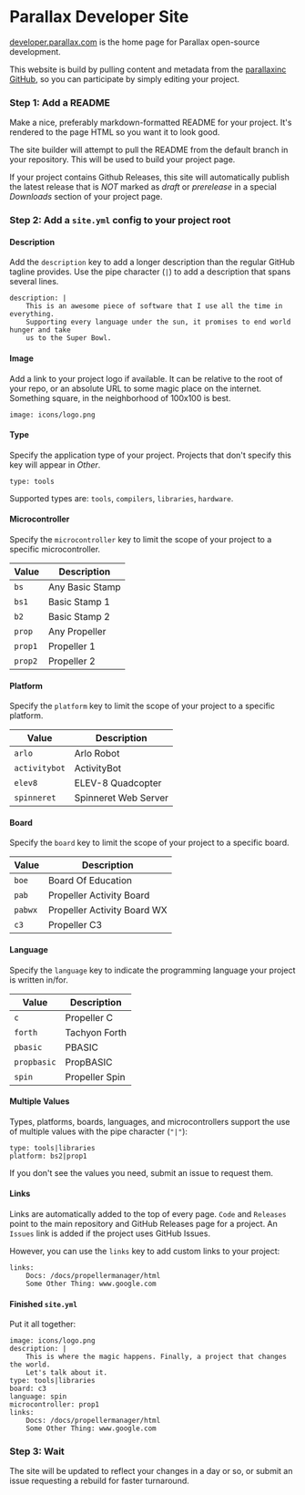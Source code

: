 # Parallax Developer Site

[developer.parallax.com](http://developer.parallax.com) is the home page for Parallax open-source development.

This website is build by pulling content and metadata from the [parallaxinc GitHub](https://github.com/parallaxinc), so you can participate by simply editing your project.

### Step 1: Add a README

Make a nice, preferably markdown-formatted README for your project. It's rendered to the page HTML so you want it to look good.

The site builder will attempt to pull the README from the default branch in your repository. This will be used to build your project page.

If your project contains Github Releases, this site will automatically publish the latest release that is *NOT* marked as *draft* or *prerelease* in a special *Downloads* section of your project page.

### Step 2: Add a `site.yml` config to your project root

#### Description

Add the `description` key to add a longer description than the regular GitHub tagline provides.
Use the pipe character (`|`) to add a description that spans several lines.

    description: |
        This is an awesome piece of software that I use all the time in everything.
        Supporting every language under the sun, it promises to end world hunger and take
        us to the Super Bowl.

#### Image

Add a link to your project logo if available. It can be relative to the root of your repo, or an absolute URL to some magic place on the internet. Something square, in the neighborhood of 100x100 is best.

    image: icons/logo.png
    
#### Type

Specify the application type of your project. Projects that don't specify this key will appear in *Other*.

    type: tools
    
Supported types are: `tools`, `compilers`, `libraries`, `hardware`. 

#### Microcontroller

Specify the `microcontroller` key to limit the scope of your project to a specific microcontroller.

| Value     | Description       |
| --------- | ----------------- |
| `bs`      | Any Basic Stamp   |
| `bs1`     | Basic Stamp 1     |
| `b2`      | Basic Stamp 2     |
| `prop`    | Any Propeller     |
| `prop1`   | Propeller 1       |
| `prop2`   | Propeller 2       |

#### Platform

Specify the `platform` key to limit the scope of your project to a specific platform.

| Value         | Description               |
| ------------- | ------------------------- |
| `arlo`        | Arlo Robot                |
| `activitybot` | ActivityBot               |
| `elev8`       | ELEV-8 Quadcopter         |
| `spinneret`   | Spinneret Web Server      |

#### Board

Specify the `board` key to limit the scope of your project to a specific board.

| Value         | Description                   |
| ------------- | ----------------------------- |
| `boe`         | Board Of Education            |
| `pab`         | Propeller Activity Board      |
| `pabwx`       | Propeller Activity Board WX   |
| `c3`          | Propeller C3                  |

#### Language

Specify the `language` key to indicate the programming language your project is written in/for.

| Value         | Description                   |
| ------------- | ----------------------------- |
| `c`           | Propeller C                   |
| `forth`       | Tachyon Forth                 |
| `pbasic`      | PBASIC                        |
| `propbasic`   | PropBASIC                     |
| `spin`        | Propeller Spin                |

#### Multiple Values

Types, platforms, boards, languages, and microcontrollers support the use of multiple values with the pipe character (`"|"`):

    type: tools|libraries
    platform: bs2|prop1
    
If you don't see the values you need, submit an issue to request them.

#### Links

Links are automatically added to the top of every page. `Code` and `Releases` point to the main repository and GitHub Releases page for a project. An `Issues` link is added if the project uses GitHub Issues.

However, you can use the `links` key to add custom links to your project:

    links:
        Docs: /docs/propellermanager/html
        Some Other Thing: www.google.com

#### Finished `site.yml`

Put it all together:

    image: icons/logo.png
    description: |
        This is where the magic happens. Finally, a project that changes the world.
        Let's talk about it.
    type: tools|libraries
    board: c3
    language: spin
    microcontroller: prop1
    links:
        Docs: /docs/propellermanager/html
        Some Other Thing: www.google.com

### Step 3: Wait

The site will be updated to reflect your changes in a day or so, or submit an issue requesting a rebuild for faster turnaround.

